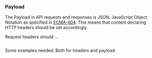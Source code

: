 ### Payload

The Payload in API requests and responses is JSON, JavaScript Object Notation as specified in [ECMA-404](http://www.ecma-international.org/publications/files/ECMA-ST/ECMA-404.pdf). This means that content declaring HTTP headers should be set accordingly.

Request headers should ...

```

```

Some examples needed. Both for headers and payload.